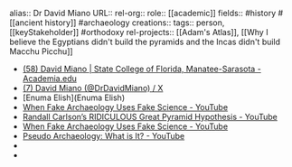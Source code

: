 alias:: Dr David Miano
URL::
rel-org::
role:: [[academic]]
fields:: #history #[[ancient history]] #archaeology
creations::
tags:: person, [[keyStakeholder]] #orthodoxy
rel-projects:: [[Adam's Atlas]], [[Why I believe the Egyptians didn't build the pyramids and the Incas didn't build Macchu Picchu]]


- [(58) David Miano | State College of Florida, Manatee-Sarasota - Academia.edu](https://scf.academia.edu/DMiano)
- [(7) David Miano (@DrDavidMiano) / X](https://twitter.com/DrDavidMiano)
- [Enuma Elish](Enuma Elish)
- [When Fake Archaeology Uses Fake Science - YouTube](https://www.youtube.com/watch?v=j0OMxE_D1pE)
- [Randall Carlson’s RIDICULOUS Great Pyramid Hypothesis - YouTube](https://www.youtube.com/watch?v=VltvNUA9Mb0)
- [When Fake Archaeology Uses Fake Science - YouTube](https://www.youtube.com/watch?v=j0OMxE_D1pE)
- [Pseudo Archaeology: What is It? - YouTube](https://www.youtube.com/watch?v=hnoImxaa69g)
-
-
